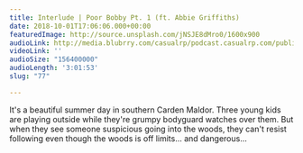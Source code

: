 ```yaml
---
title: Interlude | Poor Bobby Pt. 1 (ft. Abbie Griffiths)
date: 2018-10-01T17:06:06.000+00:00
featuredImage: http://source.unsplash.com/jNSJE8dMro0/1600x900
audioLink: http://media.blubrry.com/casualrp/podcast.casualrp.com/public/Bonus%20Ep%20_%20Poor%20Bobby%20Pt%201%20_%20Dont%20Go%20Down%20the%20Well.mp3
videoLink: ''
audioSize: "156400000"
audioLength: '3:01:53'
slug: "77"

---
```

It's a beautiful summer day in southern Carden Maldor. Three young kids are playing outside while they're grumpy bodyguard watches over them. But when they see someone suspicious going into the woods, they can't resist following even though the woods is off limits... and dangerous...